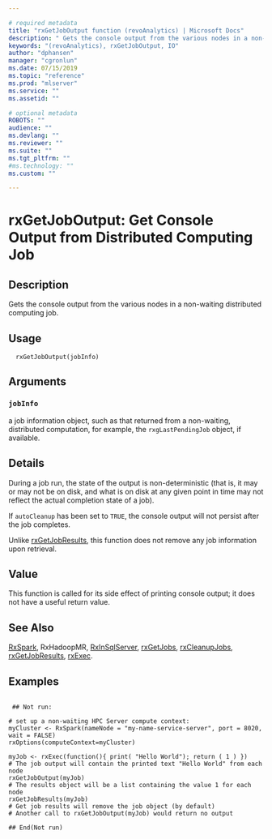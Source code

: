 ```yaml
--- 

# required metadata 
title: "rxGetJobOutput function (revoAnalytics) | Microsoft Docs" 
description: " Gets the console output from the various nodes in a non-waiting distributed computing job. " 
keywords: "(revoAnalytics), rxGetJobOutput, IO" 
author: "dphansen" 
manager: "cgronlun" 
ms.date: 07/15/2019
ms.topic: "reference" 
ms.prod: "mlserver" 
ms.service: "" 
ms.assetid: "" 

# optional metadata 
ROBOTS: "" 
audience: "" 
ms.devlang: "" 
ms.reviewer: "" 
ms.suite: "" 
ms.tgt_pltfrm: "" 
#ms.technology: "" 
ms.custom: "" 

--- 
```



 # rxGetJobOutput:  Get Console Output from Distributed Computing Job  
 ## Description

Gets the console output from the various nodes in a non-waiting distributed computing job.



 ## Usage

```   
  rxGetJobOutput(jobInfo)

```


 ## Arguments



 ### `jobInfo`
 a job information object, such as that returned from a non-waiting,  distributed computation, for example, the `rxgLastPendingJob` object, if available. 




 ## Details

During a job run, the state of the output is non-deterministic (that is, it may or 
may not be on disk, and what is on disk at any given point in time may not reflect the 
actual completion state of a job).

If `autoCleanup` has been set to `TRUE`, the console output will not persist after the 
job completes.

Unlike [rxGetJobResults](rxGetJobResults.md), this function does not remove any job information upon
retrieval.


 ## Value

This function is called for its side effect of printing console output; it does not have a
useful return value.

 ## See Also

[RxSpark](RxSpark.md),
RxHadoopMR,
[RxInSqlServer](RxInSqlServer.md),
[rxGetJobs](rxGetJobs.md),
[rxCleanupJobs](rxCleanup.md), 
[rxGetJobResults](rxGetJobResults.md),
[rxExec](rxExec.md).

 ## Examples

 ```

  ## Not run:

# set up a non-waiting HPC Server compute context: 
myCluster <- RxSpark(nameNode = "my-name-service-server", port = 8020, wait = FALSE) 
rxOptions(computeContext=myCluster) 

myJob <- rxExec(function(){ print( "Hello World"); return ( 1 ) })
# The job output will contain the printed text "Hello World" from each node
rxGetJobOutput(myJob)
# The results object will be a list containing the value 1 for each node
rxGetJobResults(myJob)
# Get job results will remove the job object (by default)
# Another call to rxGetJobOutput(myJob) would return no output

 ## End(Not run) 
```


